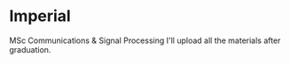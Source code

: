 # Imperial
MSc Communications &amp; Signal Processing
I'll upload all the materials after graduation.
